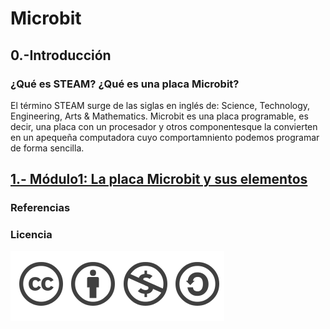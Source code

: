 # Microbit

## 0.-Introducción

### ¿Qué es STEAM? ¿Qué es una placa Microbit?

 El término STEAM surge de las siglas en inglés de:  Science, Technology, Engineering, Arts & Mathematics.
Microbit es una placa programable, es decir, una placa con un procesador y otros componentesque la convierten en un apequeña computadora cuyo comportamniento podemos programar de forma sencilla.

## [1.- Módulo1: La placa Microbit y sus elementos](modulo1.md)

### Referencias


### Licencia

![Licencia](licencia.png)
